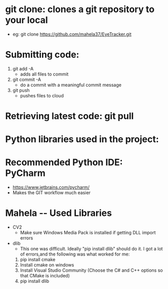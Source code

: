 # git clone: clones a git repository to your local 
- eg: git clone https://github.com/mahela37/EyeTracker.git

# Submitting code:

1. git add -A
    - adds all files to commit
2. git commit -A    
    - do a commit with a meaningful commit message
3. git push     
    - pushes files to cloud

# Retrieving latest code: git pull

# Python libraries used in the project: 


# Recommended Python IDE: PyCharm
- https://www.jetbrains.com/pycharm/
- Makes the GIT workflow much easier    

# Mahela -- Used Libraries
- CV2
    - Make sure Windows Media Pack is installed if getting DLL import errors
- dlib
    - This one was difficult. Ideally "pip install dlib" should do it. I got a lot of errors,and the following was what worked for me:
    1. pip install cmake
    2. Install cmake on windows
    3. Install Visual Studio Community (Choose the C# and C++ options so that CMake is included)
    4. pip install dlib
     